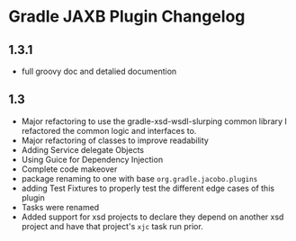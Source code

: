 # Gradle JAXB Plugin Changelog

## 1.3.1

- full groovy doc and detalied documention

## 1.3

- Major refactoring to use the gradle-xsd-wsdl-slurping common library
  I refactored the common logic and interfaces to. 
- Major refactoring of classes to improve readability
- Adding Service delegate Objects
- Using Guice for Dependency Injection
- Complete code makeover
- package renaming to one with base `org.gradle.jacobo.plugins`
- adding Test Fixtures to properly test the different edge cases of this plugin
- Tasks were renamed
- Added support for xsd projects to declare they depend on another xsd
  project and have that project's `xjc` task run prior. 
